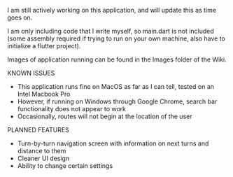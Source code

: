 I am still actively working on this application, and will update this as time goes on. 

I am only including code that I write myself, so main.dart is not included (some assembly required if trying to run on your own machine, also have to initialize a flutter project).

Images of application running can be found in the Images folder of the Wiki.

KNOWN ISSUES

* This application runs fine on MacOS as far as I can tell, tested on an Intel Macbook Pro 
* However, if running on Windows through Google Chrome, search bar functionality does not appear to work
* Occasionally, routes will not begin at the location of the user

PLANNED FEATURES

* Turn-by-turn navigation screen with information on next turns and distance to them
* Cleaner UI design
* Ability to change certain settings
